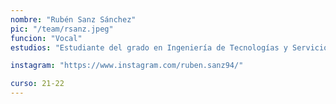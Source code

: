 ```yaml
---
nombre: "Rubén Sanz Sánchez"
pic: "/team/rsanz.jpeg"
funcion: "Vocal"
estudios: "Estudiante del grado en Ingeniería de Tecnologías y Servicios de Telecomunicación"

instagram: "https://www.instagram.com/ruben.sanz94/"

curso: 21-22
---
```

